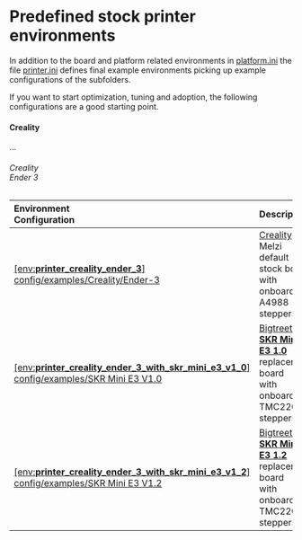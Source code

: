 # Predefined stock printer environments
In addition to the board and platform related environments in [platform.ini](../../platformio.ini) the file [printer.ini](printer.ini) defines final example environments picking up example configurations of the subfolders.

If you want to start optimization, tuning and adoption, the following configurations are a good starting point.

#### Creality
...

###### Creality<br>Ender 3

  | Environment<br />Configuration | Description |
  | :---------- | :------------ |
  | [[env:__printer_creality_ender_3__]](printer.ini#L1)<br />[config/examples/Creality/Ender-3](Creality/Ender-3) | [Creality](Creality) Melzi default stock board<br />with onboard A4988 steppers |
  | [[env:__printer_creality_ender_3_with_skr_mini_e3_v1_0__]](printer.ini#L5)<br />[config/examples/SKR Mini E3 V1.0](BigTreeTech/SKR%20Mini%20E3%201.0) | [Bigtreetech](BigTreeTech) __[SKR Mini E3 1.0](BigTreeTech/SKR%20Mini%20E3%201.0)__ replacement board<br />with onboard TMC2209 steppers |
  | [[env:__printer_creality_ender_3_with_skr_mini_e3_v1_2__]](printer.ini#L9)<br />[config/examples/SKR Mini E3 V1.2](BigTreeTech/SKR%20Mini%20E3%201.2) | [Bigtreetech](Bigtreetech) __[SKR Mini E3 1.2](BigTreeTech/SKR%20Mini%20E3%201.2)__ replacement board<br />with onboard TMC2209 steppers |
